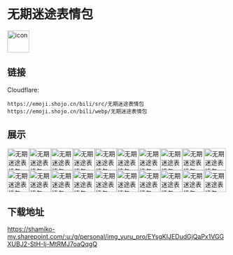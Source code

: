 # 无期迷途表情包
<img src="https://emoji.shojo.cn/bili/src/无期迷途表情包/icon.png" width="50" height="50" alt="icon">

## 链接
Cloudflare:
```
https://emoji.shojo.cn/bili/src/无期迷途表情包
https://emoji.shojo.cn/bili/webp/无期迷途表情包
```
## 展示
<img src="https://emoji.shojo.cn/bili/src/无期迷途表情包/无期迷途表情包-你说什么.png" width="50" height="50" alt="无期迷途表情包-你说什么"><img src="https://emoji.shojo.cn/bili/src/无期迷途表情包/无期迷途表情包-我们走.png" width="50" height="50" alt="无期迷途表情包-我们走"><img src="https://emoji.shojo.cn/bili/src/无期迷途表情包/无期迷途表情包-我在.png" width="50" height="50" alt="无期迷途表情包-我在"><img src="https://emoji.shojo.cn/bili/src/无期迷途表情包/无期迷途表情包-疑惑.png" width="50" height="50" alt="无期迷途表情包-疑惑"><img src="https://emoji.shojo.cn/bili/src/无期迷途表情包/无期迷途表情包-文明狄斯.png" width="50" height="50" alt="无期迷途表情包-文明狄斯"><img src="https://emoji.shojo.cn/bili/src/无期迷途表情包/无期迷途表情包-有钱.png" width="50" height="50" alt="无期迷途表情包-有钱"><img src="https://emoji.shojo.cn/bili/src/无期迷途表情包/无期迷途表情包-送花.png" width="50" height="50" alt="无期迷途表情包-送花"><img src="https://emoji.shojo.cn/bili/src/无期迷途表情包/无期迷途表情包-饶了我吧.png" width="50" height="50" alt="无期迷途表情包-饶了我吧"><img src="https://emoji.shojo.cn/bili/src/无期迷途表情包/无期迷途表情包-不愧是我.png" width="50" height="50" alt="无期迷途表情包-不愧是我"><img src="https://emoji.shojo.cn/bili/src/无期迷途表情包/无期迷途表情包-求求你啦.png" width="50" height="50" alt="无期迷途表情包-求求你啦"><img src="https://emoji.shojo.cn/bili/src/无期迷途表情包/无期迷途表情包-女局逮捕.png" width="50" height="50" alt="无期迷途表情包-女局逮捕"><img src="https://emoji.shojo.cn/bili/src/无期迷途表情包/无期迷途表情包-男局逮捕.png" width="50" height="50" alt="无期迷途表情包-男局逮捕"><img src="https://emoji.shojo.cn/bili/src/无期迷途表情包/无期迷途表情包-发呆.png" width="50" height="50" alt="无期迷途表情包-发呆"><img src="https://emoji.shojo.cn/bili/src/无期迷途表情包/无期迷途表情包-不如跳舞.png" width="50" height="50" alt="无期迷途表情包-不如跳舞"><img src="https://emoji.shojo.cn/bili/src/无期迷途表情包/无期迷途表情包-溜了溜了.png" width="50" height="50" alt="无期迷途表情包-溜了溜了"><img src="https://emoji.shojo.cn/bili/src/无期迷途表情包/无期迷途表情包-来看看.png" width="50" height="50" alt="无期迷途表情包-来看看"><img src="https://emoji.shojo.cn/bili/src/无期迷途表情包/无期迷途表情包-早安.png" width="50" height="50" alt="无期迷途表情包-早安"><img src="https://emoji.shojo.cn/bili/src/无期迷途表情包/无期迷途表情包-买.png" width="50" height="50" alt="无期迷途表情包-买"><img src="https://emoji.shojo.cn/bili/src/无期迷途表情包/无期迷途表情包-无语.png" width="50" height="50" alt="无期迷途表情包-无语"><img src="https://emoji.shojo.cn/bili/src/无期迷途表情包/无期迷途表情包-晚安.png" width="50" height="50" alt="无期迷途表情包-晚安">

## 下载地址

https://shamiko-my.sharepoint.com/:u:/g/personal/img_yuru_pro/EYsgKIJEDudGjQaPx1VGGXUBJ2-StH-Ij-MtRMJ7oaQqgQ